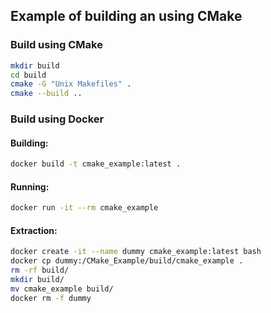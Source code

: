 ## Example of building an using CMake

### Build using CMake
```sh
mkdir build
cd build
cmake -G "Unix Makefiles" .
cmake --build ..
```

### Build using Docker

#### Building:
```sh
docker build -t cmake_example:latest .
```

#### Running:
```sh
docker run -it --rm cmake_example
```

#### Extraction:
```sh
docker create -it --name dummy cmake_example:latest bash
docker cp dummy:/CMake_Example/build/cmake_example .
rm -rf build/
mkdir build/
mv cmake_example build/
docker rm -f dummy
```